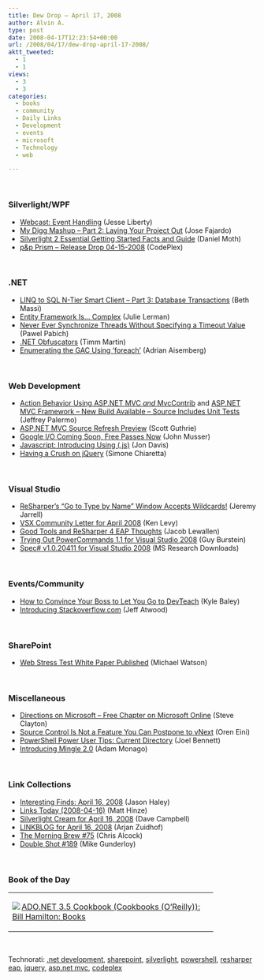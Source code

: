 ```yaml
---
title: Dew Drop – April 17, 2008
author: Alvin A.
type: post
date: 2008-04-17T12:23:54+00:00
url: /2008/04/17/dew-drop-april-17-2008/
aktt_tweeted:
  - 1
  - 1
views:
  - 3
  - 3
categories:
  - books
  - community
  - Daily Links
  - Development
  - events
  - microsoft
  - Technology
  - web

---
```

&nbsp;

### Silverlight/WPF

  * [Webcast: Event Handling][1] (Jesse Liberty)
  * [My Digg Mashup &#8211; Part 2: Laying Your Project Out][2] (Jose Fajardo)
  * [Silverlight 2 Essential Getting Started Facts and Guide][3] (Daniel Moth)
  * [p&p Prism &#8211; Release Drop 04-15-2008][4] (CodePlex)

&nbsp;

### .NET

  * [LINQ to SQL N-Tier Smart Client &#8211; Part 3: Database Transactions][5] (Beth Massi)
  * [Entity Framework Is&#8230; Complex][6] (Julie Lerman)
  * [Never Ever Synchronize Threads Without Specifying a Timeout Value][7] (Pawel Pabich)
  * [.NET Obfuscators][8] (Timm Martin)
  * [Enumerating the GAC Using &#8216;foreach&#8217;][9] (Adrian Aisemberg)

&nbsp;

### Web Development

  * [Action Behavior Using ASP.NET MVC _and_ MvcContrib][10] and [ASP.NET MVC Framework &#8211; New Build Available &#8211; Source Includes Unit Tests][11] (Jeffrey Palermo)
  * [ASP.NET MVC Source Refresh Preview][12] (Scott Guthrie)
  * [Google I/O Coming Soon, Free Passes Now][13] (John Musser)
  * [Javascript: Introducing Using (.js)][14] (Jon Davis)
  * [Having a Crush on jQuery][15] (Simone Chiaretta)

&nbsp;

### Visual Studio

  * [ReSharper&#8217;s &#8220;Go to Type by Name&#8221; Window Accepts Wildcards!][16] (Jeremy Jarrell)
  * [VSX Community Letter for April 2008][17] (Ken Levy)
  * [Good Tools and ReSharper 4 EAP Thoughts][18] (Jacob Lewallen)
  * [Trying Out PowerCommands 1.1 for Visual Studio 2008][19] (Guy Burstein)
  * [Spec# v1.0.20411 for Visual Studio 2008][20] (MS Research Downloads)

&nbsp;

### Events/Community

  * [How to Convince Your Boss to Let You Go to DevTeach][21] (Kyle Baley)
  * [Introducing Stackoverflow.com][22] (Jeff Atwood)

&nbsp;

### SharePoint

  * [Web Stress Test White Paper Published][23] (Michael Watson)

&nbsp;

### Miscellaneous

  * [Directions on Microsoft &#8211; Free Chapter on Microsoft Online][24] (Steve Clayton)
  * [Source Control Is Not a Feature You Can Postpone to vNext][25] (Oren Eini)
  * [PowerShell Power User Tips: Current Directory][26] (Joel Bennett)
  * [Introducing Mingle 2.0][27] (Adam Monago)

&nbsp;

### Link Collections

  * [Interesting Finds: April 16, 2008][28] (Jason Haley)
  * [Links Today (2008-04-16)][29] (Matt Hinze)
  * [Silverlight Cream for April 16, 2008][30] (Dave Campbell)
  * [LINKBLOG for April 16, 2008][31] (Arjan Zuidhof)
  * [The Morning Brew #75][32] (Chris Alcock)
  * [Double Shot #189][33] (Mike Gunderloy)

&nbsp;

### Book of the Day

<div class="wlWriterSmartContent" id="scid:7dc1bd33-94bd-46fd-a20b-0131235bcd47:514c6431-803b-48df-9ab1-5549b9601578" style="padding-right: 0px; display: inline; padding-left: 0px; float: none; padding-bottom: 0px; margin: 0px; padding-top: 0px">
  <table cellspacing="0" cellpadding="2" width="400" border="0" unselectable="on">
    <tr>
      <td valign="top" width="400">
        <p>
          <a title="ADO.NET 3.5 Cookbook (Cookbooks (O'Reilly)): Bill Hamilton: Books" href="http://www.amazon.com/exec/obidos/ASIN/0596101406/alvinashcraft-20"><img data-recalc-dims="1" decoding="async" src="https://i0.wp.com/images.amazon.com/images/P/0596101406.01.MZZZZZZZ.jpg?w=660" border="0" align="left" style="float:left" />ADO.NET 3.5 Cookbook (Cookbooks (O&#8217;Reilly)): Bill Hamilton: Books</a>
        </p>
      </td>
    </tr>
  </table>
</div>

&nbsp;

<div class="wlWriterSmartContent" id="scid:C16BAC14-9A3D-4c50-9394-FBFEF7A93539:818f3e91-60cf-4b18-bb03-cf72b32f633e" style="padding-right: 0px; display: inline; padding-left: 0px; padding-bottom: 0px; margin: 0px; padding-top: 0px">
  <!--dotnetkickit-->
</div>

<div class="wlWriterSmartContent" id="scid:d7bf807d-7bb0-458a-811f-90c51817d5c2:e92d9a77-bbd1-48a4-a892-9ae7adc9f7d3" style="padding-right: 0px; display: inline; padding-left: 0px; padding-bottom: 0px; margin: 0px; padding-top: 0px">
  <p>
    <span class="TagSite">Technorati:</span> <a href="http://technorati.com/tag/.net+development" rel="tag" class="tag">.net development</a>, <a href="http://technorati.com/tag/sharepoint" rel="tag" class="tag">sharepoint</a>, <a href="http://technorati.com/tag/silverlight" rel="tag" class="tag">silverlight</a>, <a href="http://technorati.com/tag/powershell" rel="tag" class="tag">powershell</a>, <a href="http://technorati.com/tag/resharper+eap" rel="tag" class="tag">resharper eap</a>, <a href="http://technorati.com/tag/jquery" rel="tag" class="tag">jquery</a>, <a href="http://technorati.com/tag/asp.net+mvc" rel="tag" class="tag">asp.net mvc</a>, <a href="http://technorati.com/tag/codeplex" rel="tag" class="tag">codeplex</a><br /><!-- StartInsertedTags: .net development, sharepoint, silverlight, powershell, resharper eap, jquery, asp.net mvc, codeplex :EndInsertedTags -->
  </p>
</div>

 [1]: http://silverlight.net/blogs/jesseliberty/archive/2008/04/16/webcast-event-handling.aspx
 [2]: http://www.cynergysystems.com/blogs/page/josefajardo?entry=my_digg_mashup_part_2
 [3]: http://www.danielmoth.com/Blog/2008/04/silverlight-2-essential-getting-started.html
 [4]: http://www.codeplex.com/prism/Release/ProjectReleases.aspx?ReleaseId=12613
 [5]: http://blogs.msdn.com/bethmassi/archive/2008/04/16/linq-to-sql-n-tier-smart-client-part-3-database-transactions.aspx
 [6]: http://www.thedatafarm.com/blog/2008/04/16/entityframeworkiscomplex.aspx
 [7]: http://pabich.eu/blog/archive/2008/04/16/never-ever-synchronize-threads-without-specifying-a-timeout-value.aspx
 [8]: http://www.csharp411.com/net-obfuscators/
 [9]: http://www.sharpregion.com/post/Enumerating-the-GAC-using-foreach.aspx
 [10]: http://codebetter.com/blogs/jeffrey.palermo/archive/2008/04/16/action-behavior-using-asp-net-mvc-and-mvccontrib.aspx
 [11]: http://codebetter.com/blogs/jeffrey.palermo/archive/2008/04/16/asp-net-mvc-framework-new-build-available-source-includes-unit-tests.aspx
 [12]: http://weblogs.asp.net/scottgu/archive/2008/04/16/asp-net-mvc-source-refresh-preview.aspx
 [13]: http://blog.programmableweb.com/2008/04/17/google-io-coming-soon-free-passes-now/
 [14]: http://www.jondavis.net/blog/post/2008/04/Javascript-Introducing-Using-(js).aspx
 [15]: http://codeclimber.net.nz/archive/2008/04/17/Having-a-crush-on-jQuery.aspx
 [16]: http://jeremyjarrell.com/archive/2008/04/16/87.aspx
 [17]: http://blogs.msdn.com/vsxteam/archive/2008/04/16/vsx-community-letter-for-april-2008.aspx
 [18]: http://codebetter.com/blogs/jacob.lewallen/archive/2008/04/16/good-tools-and-resharper-4-eap-thoughts.aspx
 [19]: http://blogs.microsoft.co.il/blogs/bursteg/archive/2008/04/13/trying-out-powercommands-1-1-for-visual-studio-2008.aspx
 [20]: http://research.microsoft.com/research/downloads/Details/8826adb9-8398-40d6-a22d-951923fe2647/Details.aspx
 [21]: http://codebetter.com/blogs/kyle.baley/archive/2008/04/16/how-to-convince-your-boss-to-let-you-go-to-devteach.aspx
 [22]: http://www.codinghorror.com/blog/archives/001101.html
 [23]: http://blogs.msdn.com/mikewat/archive/2008/04/16/web-stress-test-white-paper-published.aspx
 [24]: http://blogs.msdn.com/stevecla01/archive/2008/04/16/directions-on-microsoft-free-chapter-on-microsoft-online.aspx
 [25]: http://ayende.com/Blog/archive/2008/04/17/Source-control-is-not-a-feature-you-can-postphone-to.aspx
 [26]: http://huddledmasses.org/powershell-power-user-tips-current-directory/
 [27]: http://studios.thoughtworks.com/2008/4/15/introducing-mingle-2-0
 [28]: http://jasonhaley.com/blog/archive/2008/04/16/141505.aspx
 [29]: http://mhinze.com/links-today-2008-04-16/
 [30]: http://geekswithblogs.net/WynApseTechnicalMusings/archive/2008/04/16/121289.aspx
 [31]: http://arjansworld.blogspot.com/2008/04/linkblog-for-april-16-2008.html
 [32]: http://blog.cwa.me.uk/2008/04/17/the-morning-brew-75/
 [33]: http://afreshcup.com/?p=835